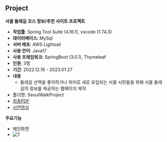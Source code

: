 ## Project

 **서울 둘레길 코스 정보/추천 사이트 프로젝트**  
- **작업툴**: Spring Tool Suite (4.16.1), vscode (1.74.3)
- **데이터베이스**: MySql
- **서버 배포**: AWS Lightsail
- **사용 언어**: Java17
- **사용 프레임워크**: SpringBoot (3.0.1), Thymeleaf
- **인원**: 3명  
- **기간**: 2022.12.16 - 2023.01.27  
- **내용**
  - 둘레길 산책을 좋아하거나 취미로 새로 유입되는 서울 시민들을 위해 서울 둘레길의 정보를 제공하는 웹페이지 제작
- 폴더명: SeoulWalkProject
- [최종PDF](https://github.com/ryeomyoung2/SeoulWalkProject/blob/main/SeoulWalk/Seoul%20Walk.pdf)
- [시연영상](https://www.youtube.com/watch?v=FQA0DWPVtXA)

**주요기능** 
- 메인화면
- ![1](https://user-images.githubusercontent.com/115764986/216860479-51b211c0-8e9f-4056-96f3-33a9d99999ba.jpg)
